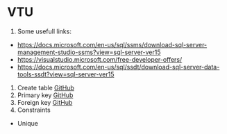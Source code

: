 # VTU

1. Some usefull links:
  - https://docs.microsoft.com/en-us/sql/ssms/download-sql-server-management-studio-ssms?view=sql-server-ver15
  - https://visualstudio.microsoft.com/free-developer-offers/
  - https://docs.microsoft.com/en-us/sql/ssdt/download-sql-server-data-tools-ssdt?view=sql-server-ver15

1. Create table
[GitHub](https://github.com/iliyanMarinov-primeholding/VTU/commit/085a4bcdb68d60c0fa00da4bd630908998e2d5de)
1. Primary key
[GitHub](https://github.com/iliyanMarinov-primeholding/VTU/commit/085a4bcdb68d60c0fa00da4bd630908998e2d5de)
1. Foreign key
[GitHub](https://github.com/iliyanMarinov-primeholding/VTU/commit/085a4bcdb68d60c0fa00da4bd630908998e2d5de)
1. Constraints
  - Unique

